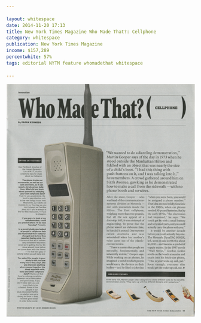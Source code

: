 ```yaml
---

layout: whitespace
date: 2014-11-20 17:13
title: New York Times Magazine Who Made That?: Cellphone
category: whitespace
publication: New York Times Magazine
income: $157,289
percentwhite: 57%
tags: editorial NYTM feature whomadethat whitespace

---
```




           
<img src="/img/editscans/NYT_WhoMadeThat_Cellphone.png">
            
<div class="overlayContainer">
<object type="image/svg+xml" data="/img/overlays/NYT_WhoMadeThat_Cellphone.svg" class="trans"></object>
</div>

            
        
        
